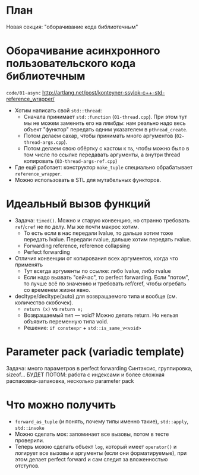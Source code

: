 # План
Новая секция: "оборачивание кода библиотечным"

# Оборачивание асинхронного пользовательского кода библиотечным
`code/01-async`
http://artlang.net/post/konteyner-ssylok-c++-std-reference_wrapper/

* Хотим написать свой `std::thread`:
  * Сначала принимает `std::function` (`01-thread.cpp`).
    При этом тут мы не можем заменить его на лямбды: нам реально надо весь объект "функтор"
    передать одним указателем в `pthread_create`.
  * Потом делаем сахар, чтобы принимать много аргументов (`02-thread-args.cpp`).
  * Потом делаем свою обёртку с кастом к `T&`, чтобы можно было в том числе по ссылке передавать
    аргументы, а внутри thread копировать (`03-thread-args-ref.cpp`)
* Где ещё работает: конструктор `make_tuple` специально обрабатывает `reference_wrapper`.
* Можно использовать в STL для мутабельных функторов.

# Идеальный вызов функций
* Задача: `timed()`. Можно и старую конвенцию, но странно требовать `ref`/`cref` не по делу.
  Мы же почти макрос хотим.
  * То есть если в нас передали lvalue, то дальше хотим тоже передать lvalue. Передали rvalue, дальше хотим передать rvalue.
  * Forwarding reference, reference collapsing
  * Perfect forwarding
* Отличия конвенции от копирования всех аргументов, когда что применять
  * Тут всегда аргументы по ссылке: либо lvalue, либо rvalue
  * Если надо вызвать "сейчас", то perfect forwarding. Если "потом", то лучше всё по значению и требовать ref/cref,
    чтобы огребать со временем жизни явно.
* decltype/decltype(auto) для возвращаемого типа и вообще (см. количество скобочек).
  * `return (x)` vs `return x;`
  * Возвращаемый тип — void? Можно делать return. Но нельзя объявить переменную типа void.
  * Решение: `if constexpr` + `std::is_same_v<void>`

# Parameter pack (variadic template)
Задача: много параметров в perfect forwarding
Синтаксис, группировка, sizeof…
БУДЕТ ПОТОМ: работа с индексами и более сложная распаковка-запаковка, несколько parameter pack

# Что можно получить
* `forward_as_tuple` (и понять, почему типы именно такие), `std::apply`, `std::invoke`
* Можно сделать мок: запоминает все вызовы, потом в тесте проверили.
* Теперь можно сделать объект `log`, который имеет `operator()` и логирует все вызовы и аргументы
  (если они форматируемые), при этом делает perfect forward и сам следит за вложенностью отступов.
